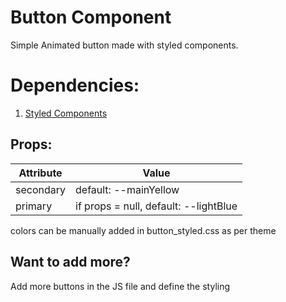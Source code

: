 # Button Component

Simple Animated button made with styled components.

# Dependencies:

1. [Styled Components](https://github.com/styled-components/styled-components)

## Props:

| Attribute | Value                                 |
| --------- | ------------------------------------- |
| secondary | default: --mainYellow                 |
| primary   | if props = null, default: --lightBlue |

colors can be manually added in button_styled.css as per theme

## Want to add more?

Add more buttons in the JS file and define the styling
